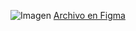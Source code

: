 ![Imagen](Formulario%20de%20contacto.png)
[Archivo en Figma](https://www.figma.com/file/LPgcG6TM0lCHm5RS2jJO1c/AP_Gu%C3%ADa%232?node-id=0%3A1&t=sLYZL7R2h0gziLiR-1)
